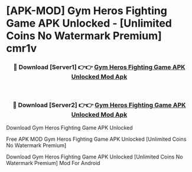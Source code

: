 # [APK-MOD] Gym Heros  Fighting Game APK Unlocked - [Unlimited Coins No Watermark Premium] cmr1v



<div align="center">
<h3>🔴 Download [Server1] 👉👉 <a href="https://momento.my/?title=Gym_Heros__Fighting_Game_APK_Unlocked">Gym Heros  Fighting Game APK Unlocked Mod Apk</a></h3><br>

<h3>🔴 Download [Server2] 👉👉 <a href="https://momento.my/?title=Gym_Heros__Fighting_Game_APK_Unlocked">Gym Heros  Fighting Game APK Unlocked Mod Apk</a></h3>
</div>



Download Gym Heros  Fighting Game APK Unlocked 

Free APK MOD Gym Heros  Fighting Game APK Unlocked [Unlimited Coins No Watermark Premium]

Download Gym Heros  Fighting Game APK Unlocked [Unlimited Coins No Watermark Premium] Mod For Android
